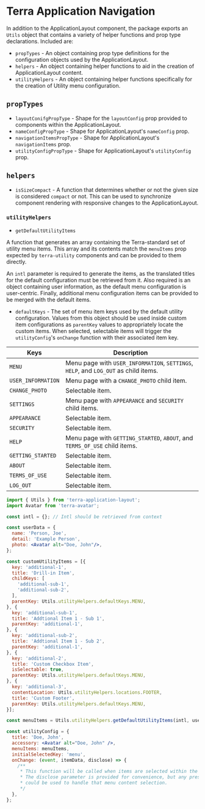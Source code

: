 # Terra Application Navigation

In addition to the ApplicationLayout component, the package exports an `Utils` object that contains a variety of helper functions and prop type declarations. Included are:

- `propTypes` - An object containing prop type definitions for the configuration objects used by the ApplicationLayout.
- `helpers` - An object containing helper functions to aid in the creation of ApplicationLayout content.
- `utilityHelpers` - An object containing helper functions specifically for the creation of Utility menu configuration.

## `propTypes`

- `layoutConifgPropType` - Shape for the `layoutConfig` prop provided to components within the ApplicationLayout.
- `nameConfigPropType` - Shape for ApplicationLayout's `nameConfig` prop.
- `navigationItemsPropType` - Shape for ApplicationLayout's `navigationItems` prop.
- `utilityConfigPropType` - Shape for ApplicationLayout's `utilityConfig` prop.

## `helpers`

- `isSizeCompact` - A function that determines whether or not the given size is considered `compact` or not. This can be used to synchronize component rendering with responsive changes to the ApplicationLayout.

### `utilityHelpers`

- `getDefaultUtilityItems`

A function that generates an array containing the Terra-standard set of utility menu items. This array and its contents match the `menuItems` prop expected by `terra-utility` components and can be provided to them directly.

An `intl` parameter is required to generate the items, as the translated titles for the default configuration must be retrieved from it. Also required is an object containing user information, as the default menu configuration is user-centric. Finally, additional menu configuration items can be provided to be merged with the default items.

- `defaultKeys` - The set of menu item keys used by the default utility configuration. Values from this object should be used inside custom item configurations as `parentKey` values to appropriately locate the custom items. When selected, selectable items will trigger the `utilityConfig`'s `onChange` function with their associated item key.

|Keys|Description|
|---|---|
|`MENU`|Menu page with `USER_INFORMATION`, `SETTINGS`, `HELP`, and `LOG_OUT` as child items.|
|`USER_INFORMATION`|Menu page with a `CHANGE_PHOTO` child item.|
|`CHANGE_PHOTO`|Selectable item.|
|`SETTINGS`|Menu page with `APPEARANCE` and `SECURITY` child items.|
|`APPEARANCE`|Selectable item.|
|`SECURITY`|Selectable item.|
|`HELP`|Menu page with `GETTING_STARTED`, `ABOUT`, and `TERMS_OF_USE` child items.|
|`GETTING_STARTED`|Selectable item.|
|`ABOUT`|Selectable item.|
|`TERMS_OF_USE`|Selectable item.|
|`LOG_OUT`|Selectable item.|

```jsx
import { Utils } from 'terra-application-layout';
import Avatar from 'terra-avatar';

const intl = {}; // Intl should be retrieved from context

const userData = {
  name: 'Person, Joe',
  detail: 'Example Person',
  photo: <Avatar alt="Doe, John"/>,
};

const customUtilityItems = [{
  key: 'additional-1',
  title: 'Drill-in Item',
  childKeys: [
    'additional-sub-1',
    'additional-sub-2',
  ],
  parentKey: Utils.utilityHelpers.defaultKeys.MENU,
}, {
  key: 'additional-sub-1',
  title: 'Addtional Item 1 - Sub 1',
  parentKey: 'additional-1',
}, {
  key: 'additional-sub-2',
  title: 'Addtional Item 1 - Sub 2',
  parentKey: 'additional-1',
}, {
  key: 'additional-2',
  title: 'Custom Checkbox Item',
  isSelectable: true,
  parentKey: Utils.utilityHelpers.defaultKeys.MENU,
}, {
  key: 'additional-3',
  contentLocation: Utils.utilityHelpers.locations.FOOTER,
  title: 'Custom Footer',
  parentKey: Utils.utilityHelpers.defaultKeys.MENU,
}];

const menuItems = Utils.utilityHelpers.getDefaultUtilityItems(intl, userData, customUtilityItems);

const utilityConfig = {
  title: 'Doe, John',
  accessory: <Avatar alt="Doe, John" />,
  menuItems: menuItems,
  initialSelectedKey: 'menu',
  onChange: (event, itemData, disclose) => {
    /**
     * This function will be called when items are selected within the utility menu.
     * The disclose parameter is provided for convenience, but any presentation method
     * could be used to handle that menu content selection.
     */
  },
};
```
